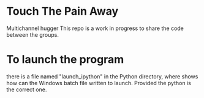 # Touch The Pain Away
Multichannel hugger
This repo is a work in progress to share the code between the groups.

# To launch the program
there is a file named "launch_ipython" in the Python directory, where shows how can the Windows batch file written to launch. Provided the python is the correct one.


